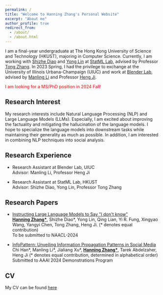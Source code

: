 ```yaml
---
permalink: /
title: "Welcome to Hanning Zhang's Personal Website"
excerpt: "About me"
author_profile: true
redirect_from: 
  - /about/
  - /about.html
---
```


I am a final-year undergraduate at The Hong Kong University of Science and Technology (HKUST), majoring in Computer Science. Currently, I am working with [Shizhe Diao](https://shizhediao.github.io/) and [Yong Lin](https://linyongver.github.io/yonglin.github.io/) at [StatML Lab](https://statml.hkust.edu.hk/), advised by Professor [Tong Zhang](http://tongzhang-ml.org/). In 2023 Spring, I had the privilege to exchange at the University of Illinois Urbana-Champaign (UIUC) and work at [Blender Lab](https://blender.cs.illinois.edu/), advised by [Manling Li](https://limanling.github.io/) and Professor [Heng Ji](https://blender.cs.illinois.edu/hengji.html).

<span style="color:red">I am looking for a MS/PhD position in 2024 Fall!</span>

Research Interest
------
My research interests include Natural Language Processing (NLP) and Large Language Models (LLMs). Especially, I am excited about improving the factuality and mitigating the hallucination of the language models. I hope to specialize the language models into downstream tasks while maintaining their generality as much as possible. In addition, I am interested in combining NLP techniques into social analysis.

Research Experience
------
* Research Assistant at Blender Lab, UIUC \
  Advisor: Manling Li, Professor Heng Ji

* Research Assistant at StatML Lab, HKUST \
  Advisor: Shizhe Diao, Yong Lin, Professor Tong Zhang

Research Papers
------
  
* [Instructing Large Language Models to Say "I don't know"]() \
  **<ins>Hanning Zhang\*</ins>**, Shizhe Diao\*, Yong Lin, Qing Lian, Yi R. Fung, Xingyao Wang, Yangyi Chen, Tong Zhang, Heng Ji. (* denotes equal contribution) \
  To be submitted to NAACL-2024
  
* [InfoPattern: Unveiling Information Propagation Patterns in Social Media]() \
  Chi Han\*, Manling Li\*, Jialiang Xu\*, **<ins>Hanning Zhang\*</ins>**, Tarek Abdelzaher, Heng Ji (* denotes equal contribution, determined in alphabetical order) \
  Submitted to AAAI 2024 Demonstrations Program

  
CV
------
My CV can be found [here](https://hkustconnect-my.sharepoint.com/:b:/g/personal/hzhangco_connect_ust_hk/ETH-yc6gis5FlMV3LHKHju0ByuEv-48jGfJd2-8W6O_3-g?e=cX1bbS) 



